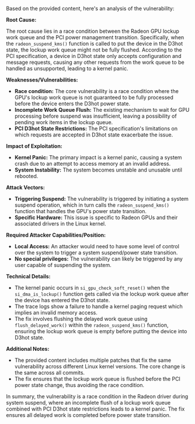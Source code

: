 Based on the provided content, here's an analysis of the vulnerability:

**Root Cause:**

The root cause lies in a race condition between the Radeon GPU lockup work queue and the PCI power management transition. Specifically, when the `radeon_suspend_kms()` function is called to put the device in the D3hot state, the lockup work queue might not be fully flushed. According to the PCI specification, a device in D3hot state only accepts configuration and message requests, causing any other requests from the work queue to be handled as unsupported, leading to a kernel panic.

**Weaknesses/Vulnerabilities:**

- **Race condition:** The core vulnerability is a race condition where the GPU's lockup work queue is not guaranteed to be fully processed before the device enters the D3hot power state.
- **Incomplete Work Queue Flush:** The existing mechanism to wait for GPU processing before suspend was insufficient, leaving a possibility of pending work items in the lockup queue.
- **PCI D3hot State Restrictions:** The PCI specification's limitations on which requests are accepted in D3hot state exacerbate the issue.

**Impact of Exploitation:**

- **Kernel Panic:** The primary impact is a kernel panic, causing a system crash due to an attempt to access memory at an invalid address.
- **System Instability:** The system becomes unstable and unusable until rebooted.

**Attack Vectors:**

- **Triggering Suspend:** The vulnerability is triggered by initiating a system suspend operation, which in turn calls the `radeon_suspend_kms()` function that handles the GPU's power state transition.
- **Specific Hardware:** This issue is specific to Radeon GPUs and their associated drivers in the Linux kernel.

**Required Attacker Capabilities/Position:**

- **Local Access:** An attacker would need to have some level of control over the system to trigger a system suspend/power state transition.
- **No special privileges:** The vulnerability can likely be triggered by any user capable of suspending the system.

**Technical Details:**

- The kernel panic occurs in `si_gpu_check_soft_reset()` when the `si_dma_is_lockup()` function gets called via the lockup work queue after the device has entered the D3hot state.
- The trace logs show a failure to handle a kernel paging request which implies an invalid memory access.
- The fix involves flushing the delayed work queue using `flush_delayed_work()` within the `radeon_suspend_kms()` function, ensuring the lockup work queue is empty before putting the device into D3hot state.

**Additional Notes:**

- The provided content includes multiple patches that fix the same vulnerability across different Linux kernel versions. The core change is the same across all commits.
- The fix ensures that the lockup work queue is flushed before the PCI power state change, thus avoiding the race condition.

In summary, the vulnerability is a race condition in the Radeon driver during system suspend, where an incomplete flush of a lockup work queue combined with PCI D3hot state restrictions leads to a kernel panic. The fix ensures all delayed work is completed before power state transition.